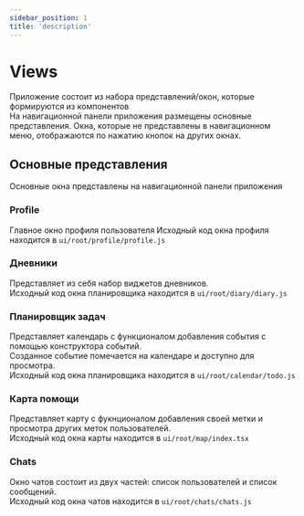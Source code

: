 ```yaml
---
sidebar_position: 1
title: 'description'
---
```


# Views

Приложение состоит из набора представлений/окон, которые формируются из компонентов  
На навигационной панели приложения размещены основные представления. Окна, которые не представлены в навигационном меню, отображаются по нажатию кнопок на других окнах.

## Основные представления 

Основные окна представлены на навигационной панели приложения

### Profile

Главное окно профиля пользователя
Исходный код окна профиля находится в `ui/root/profile/profile.js`

### Дневники

Представляет из себя набор виджетов дневников.  
Исходный код окна планировщика находится в `ui/root/diary/diary.js`
### Планировщик задач

Представляет календарь с функционалом добавления события с помощью конструктора событий.  
Созданное событие помечается на календаре и доступно для просмотра.  
Исходный код окна планировщика находится в `ui/root/calendar/todo.js`

### Карта помощи
 
Представляет карту с фукнционалом добавления своей метки и просмотра других меток пользователей.  
Исходный код окна карты находится в `ui/root/map/index.tsx`


### Chats

Окно чатов состоит из двух частей: список пользователей и список сообщений.  
Исходный код окна чатов находится в `ui/root/chats/chats.js`




